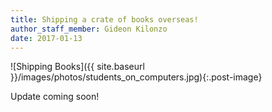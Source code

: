 ```yaml
---
title: Shipping a crate of books overseas!
author_staff_member: Gideon Kilonzo
date: 2017-01-13
---
```


![Shipping Books]({{ site.baseurl }}/images/photos/students_on_computers.jpg){:.post-image}

Update coming soon!
